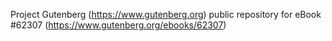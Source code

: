 Project Gutenberg (https://www.gutenberg.org) public repository for eBook #62307 (https://www.gutenberg.org/ebooks/62307)
